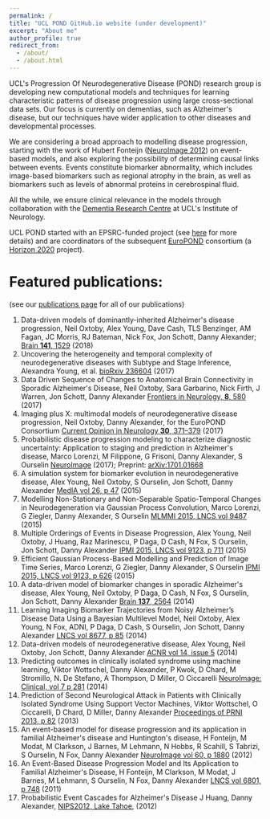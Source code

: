 ```yaml
---
permalink: /
title: "UCL POND GitHub.io website (under development)"
excerpt: "About me"
author_profile: true
redirect_from: 
  - /about/
  - /about.html
---
```


UCL's Progression Of Neurodegenerative Disease (POND) research group is developing new computational models and techniques for learning characteristic patterns of disease progression using large cross-sectional data sets. Our focus is currently on dementias, such as Alzheimer's disease, but our techniques have wider application to other diseases and developmental processes.

We are considering a broad approach to modelling disease progression, starting with the work of Hubert Fonteijn ([NeuroImage 2012](http://dx.doi.org/10.1016/j.neuroimage.2012.01.062)) on event-based models, and also exploring the possibility of determining causal links between events. Events constitute biomarker abnormality, which includes image-based biomarkers such as regional atrophy in the brain, as well as biomarkers such as levels of abnormal proteins in cerebrospinal fluid.

All the while, we ensure clinical relevance in the models through collaboration with the [Dementia Research Centre](http://dementia.ion.ucl.ac.uk/) at UCL's Institute of Neurology.

UCL POND started with an EPSRC-funded project (see [here](http://pond.cs.ucl.ac.uk/projects/) for more details) and are coordinators of the subsequent [EuroPOND](http://europond.eu/) consortium (a [Horizon 2020](http://ec.europa.eu/programmes/horizon2020/) project).

Featured publications:
======
(see our [publications page](http://pond.cs.ucl.ac.uk/publications/) for all of our publications)

1.  Data-driven models of dominantly-inherited Alzheimer's disease progression,
    Neil Oxtoby, Alex Young, Dave Cash, TLS Benzinger, AM Fagan, JC Morris, RJ Bateman, Nick Fox, Jon Schott, Danny Alexander;
[Brain **141**, 1529](https://academic.oup.com/brain/advance-article/doi/10.1093/brain/awy050/4951528?guestAccessKey=73f004ae-2bcc-47aa-b1b5-c94e563084ea) (2018)
1. Uncovering the heterogeneity and temporal complexity of neurodegenerative diseases with Subtype and Stage Inference,
    Alexandra Young, et al. [bioRxiv 236604](https://doi.org/10.1101/236604) (2017)
1.  Data Driven Sequence of Changes to Anatomical Brain Connectivity in Sporadic Alzheimer's Disease,
    Neil Oxtoby, Sara Garbarino, Nick Firth, J Warren, Jon Schott, Danny Alexander
[Frontiers in Neurology, **8**, 580](http://doi.org/10.3389/fneur.2017.00580) (2017)
1.  Imaging plus X: multimodal models of neurodegenerative disease progression,
    Neil Oxtoby, Danny Alexander, for the EuroPOND Consortium
[Current Opinion in Neurology **30**, 371–379](http://doi.org/10.1097/WCO.0000000000000460) (2017)
1.  Probabilistic disease progression modeling to characterize diagnostic uncertainty: Application to staging and prediction in Alzheimer's disease,
    Marco Lorenzi, M Filippone, G Frisoni, Danny Alexander, S Ourselin
[NeuroImage](http://doi.org/10.1016/j.neuroimage.2017.08.059) (2017); Preprint: [arXiv:1701.01668](https://arxiv.org/abs/1701.01668)
1.  A simulation system for biomarker evolution in neurodegenerative disease,
    Alex Young, Neil Oxtoby, S Ourselin, Jon Schott, Danny Alexander
[MedIA vol 26, p 47](http://dx.doi.org/10.1016/j.media.2015.07.004) (2015)
1.  Modelling Non-Stationary and Non-Separable Spatio-Temporal Changes in Neurodegeneration via Gaussian Process Convolution,
    Marco Lorenzi, G Ziegler, Danny Alexander, S Ourselin
[MLMMI 2015, LNCS vol 9487](http://dx.doi.org/10.1007/978-3-319-27929-9) (2015)
1.  Multiple Orderings of Events in Disease Progression,
    Alex Young, Neil Oxtoby, J Huang, Raz Marinescu, P Daga, D Cash, N Fox, S Ourselin, Jon Schott, Danny Alexander
[IPMI 2015, LNCS vol 9123, p 711](http://dx.doi.org/10.1007/978-3-319-19992-4_56) (2015)
1.  Efficient Gaussian Process-Based Modelling and Prediction of Image Time Series,
    Marco Lorenzi, G Ziegler, Danny Alexander, S Ourselin
[IPMI 2015, LNCS vol 9123, p 626](http://dx.doi.org/10.1007/978-3-319-19992-4_49) (2015)
1.  A data-driven model of biomarker changes in sporadic Alzheimer's disease,
    Alex Young, Neil Oxtoby, P Daga, D Cash, N Fox, S Ourselin, Jon Schott, Danny Alexander
[Brain **137**, 2564](http://dx.doi.org/10.1093/brain/awu176) (2014)
1.  Learning Imaging Biomarker Trajectories from Noisy Alzheimer’s Disease Data Using a Bayesian Multilevel Model,
    Neil Oxtoby, Alex Young, N Fox, ADNI, P Daga, D Cash, S Ourselin, Jon Schott, Danny Alexander
[LNCS vol 8677, p 85](http://dx.doi.org/10.1007/978-3-319-12289-2_8) (2014)
1.  Data-driven models of neurodegenerative disease,
    Alex Young, Neil Oxtoby, Jon Schott, Danny Alexander
[ACNR vol 14, issue 5](http://www.acnr.co.uk/2014/12/data-driven-models-of-neurodegenerative-disease/) (2014)
1.  Predicting outcomes in clinically isolated syndrome using machine learning,
    Viktor Wottschel, Danny Alexander, P Kwok, D Chard, M Stromillo, N. De Stefano, A Thompson, D Miller, O Ciccarelli
[NeuroImage: Clinical, vol 7 p 281](http://dx.doi.org/10.1016/j.nicl.2014.11.021) (2014)
1.  Prediction of Second Neurological Attack in Patients with Clinically Isolated Syndrome Using Support Vector Machines,
    Viktor Wottschel, O Ciccarelli, D Chard, D Miller, Danny Alexander
[Proceedings of PRNI 2013, p 82](http://dx.doi.org/10.1109/PRNI.2013.30) (2013)
1.  An event-based model for disease progression and its application in familial Alzheimer's disease and Huntington's disease,
    H Fonteijn, M Modat, M Clarkson, J Barnes, M Lehmann, N Hobbs, R Scahill, S Tabrizi, S Ourselin, N Fox, Danny Alexander
[NeuroImage vol 60, p 1880](http://dx.doi.org/10.1016/j.neuroimage.2012.01.062) (2012)
1.  An Event-Based Disease Progression Model and Its Application to Familial Alzheimer's Disease,
    H Fonteijn, M Clarkson, M Modat, J Barnes, M Lehmann, S Ourselin, N Fox, Danny Alexander
[LNCS vol 6801, p 748](http://dx.doi.org/10.1007/978-3-642-22092-0_61) (2011)
1.  Probabilistic Event Cascades for Alzheimer's Disease
    J Huang, Danny Alexander,
[NIPS2012, Lake Tahoe](http://papers.nips.cc/paper/4856-probabilistic-event-cascades-for-alzheimers-disease), (2012)
